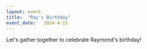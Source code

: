 ```yaml
---
layout: event
title:  "Ray's Birthday"
event_date:   2024-4-15
---
```


Let's gather together to celebrate Raymond's birthday!
